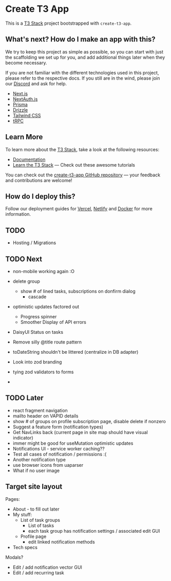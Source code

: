 # Create T3 App

This is a [T3 Stack](https://create.t3.gg/) project bootstrapped with `create-t3-app`.

## What's next? How do I make an app with this?

We try to keep this project as simple as possible, so you can start with just the scaffolding we set up for you, and add additional things later when they become necessary.

If you are not familiar with the different technologies used in this project, please refer to the respective docs. If you still are in the wind, please join our [Discord](https://t3.gg/discord) and ask for help.

- [Next.js](https://nextjs.org)
- [NextAuth.js](https://next-auth.js.org)
- [Prisma](https://prisma.io)
- [Drizzle](https://orm.drizzle.team)
- [Tailwind CSS](https://tailwindcss.com)
- [tRPC](https://trpc.io)

## Learn More

To learn more about the [T3 Stack](https://create.t3.gg/), take a look at the following resources:

- [Documentation](https://create.t3.gg/)
- [Learn the T3 Stack](https://create.t3.gg/en/faq#what-learning-resources-are-currently-available) — Check out these awesome tutorials

You can check out the [create-t3-app GitHub repository](https://github.com/t3-oss/create-t3-app) — your feedback and contributions are welcome!

## How do I deploy this?

Follow our deployment guides for [Vercel](https://create.t3.gg/en/deployment/vercel), [Netlify](https://create.t3.gg/en/deployment/netlify) and [Docker](https://create.t3.gg/en/deployment/docker) for more information.

## TODO
- Hosting / Migrations

## TODO Next
- non-mobile working again :O
- delete group
  - show # of lined tasks, subscriptions on donfirm dialog
    - cascade
- optimistic updates factored out
  - Progress spinner
  - Smoother Display of API errors


- DaisyUI Status on tasks
- Remove silly @title route pattern
- toDateString shouldn't be littered (centralize in DB adapter)
- Look into zod branding
- tying zod validators to forms
- 
## TODO Later
- react fragment navigation
- mailto header on VAPID details
- show # of groups on profile subscription page, disable delete if nonzero
- Suggest a feature form (notification types)
- Get NavLinks back (current page in site map should have visual indicator)
- immer might be good for useMutation optimistic updates
- Notifications UI - service worker caching??
- Test all cases of notification / permissions :(
- Another notification type
- use browser icons from uaparser
- What if no user image

## Target site layout

Pages:
  - About - to fill out later
  - My stuff:
    - List of task groups
      - List of tasks
      - each task group has notification settings / associated edit GUI
    - Profile page
      - edit linked notification methods
  - Tech specs

Modals?
  - Edit / add notification vector GUI
  - Edit / add recurring task


